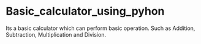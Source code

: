 # Basic_calculator_using_pyhon
Its a basic calculator which can perform basic operation. Such as Addition, Subtraction, Multiplication and Division. 
